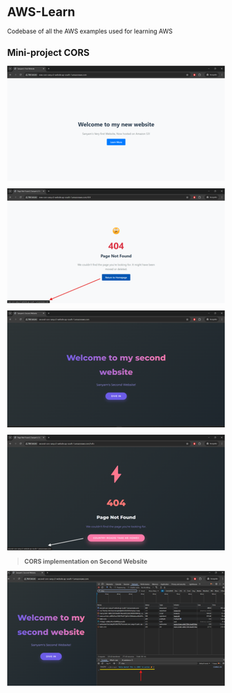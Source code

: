 # AWS-Learn
Codebase of all the AWS examples used for learning AWS

## Mini-project CORS

![First Website Landing Page](/assets/landing_page.png)

![Error Page 404 of First Website](/assets/404.png)

![Second Website Landing Page](/assets/landing_page_2.png)

![Error Page 404 of the Second Website](/assets/404_2.png)

> **CORS implementation on Second Website**

![Response being shown as intended](/assets/cors.png)